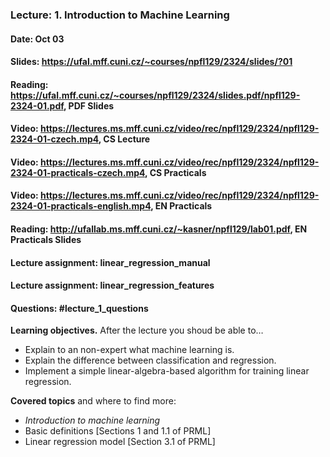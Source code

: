 ### Lecture: 1. Introduction to Machine Learning
#### Date: Oct 03
#### Slides: https://ufal.mff.cuni.cz/~courses/npfl129/2324/slides/?01
#### Reading: https://ufal.mff.cuni.cz/~courses/npfl129/2324/slides.pdf/npfl129-2324-01.pdf, PDF Slides
#### Video: https://lectures.ms.mff.cuni.cz/video/rec/npfl129/2324/npfl129-2324-01-czech.mp4, CS Lecture
#### Video: https://lectures.ms.mff.cuni.cz/video/rec/npfl129/2324/npfl129-2324-01-practicals-czech.mp4, CS Practicals
#### Video: https://lectures.ms.mff.cuni.cz/video/rec/npfl129/2324/npfl129-2324-01-practicals-english.mp4, EN Practicals
#### Reading: http://ufallab.ms.mff.cuni.cz/~kasner/npfl129/lab01.pdf, EN Practicals Slides
#### Lecture assignment: linear_regression_manual
#### Lecture assignment: linear_regression_features
#### Questions: #lecture_1_questions

**Learning objectives.** After the lecture you shoud be able to…

- Explain to an non-expert what machine learning is.
- Explain the difference between classification and regression.
- Implement a simple linear-algebra-based algorithm for training linear regression.

**Covered topics** and where to find more:
- _Introduction to machine learning_
- Basic definitions [Sections 1 and 1.1 of PRML]
- Linear regression model [Section 3.1 of PRML]

